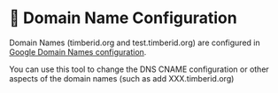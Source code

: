 # 🌄 Domain Name Configuration

Domain Names (timberid.org and test.timberid.org) are configured in [Google Domain Names configuration](https://domains.google.com/registrar/timberid.org).

You can use this tool to change the DNS CNAME configuration or other aspects of the domain names (such as add XXX.timberid.org)

